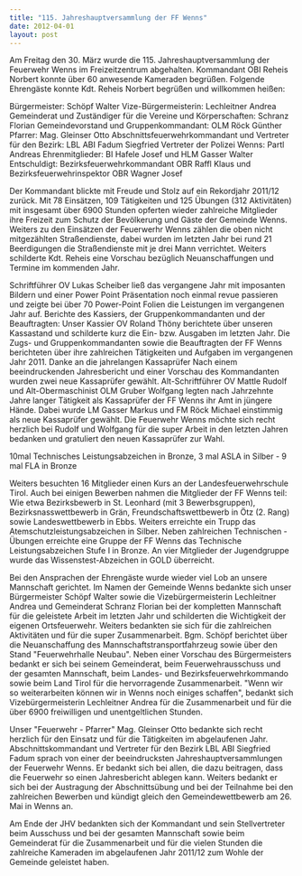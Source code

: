 ```yaml
---
title: "115. Jahreshauptversammlung der FF Wenns"
date: 2012-04-01
layout: post
---
```


Am Freitag den 30. März wurde die 115. Jahreshauptversammlung der Feuerwehr Wenns im Freizeitzentrum abgehalten. Kommandant OBI Reheis Norbert konnte über 60 anwesende Kameraden begrüßen.
Folgende Ehrengäste konnte Kdt. Reheis Norbert begrüßen und willkommen heißen:

Bürgermeister: Schöpf Walter
Vize-Bürgermeisterin: Lechleitner Andrea
Gemeinderat und Zuständiger für die Vereine und Körperschaften: Schranz Florian
Gemeindevorstand und Gruppenkommandant: OLM Röck Günther
Pfarrer: Mag. Gleinser Otto
Abschnittsfeuerwehrkommandant und Vertreter für den Bezirk: LBL ABI Fadum Siegfried
Vertreter der Polizei Wenns: Partl Andreas
Ehrenmitglieder: BI Hafele Josef und HLM Gasser Walter
Entschuldigt: Bezirksfeuerwehrkommandant OBR Raffl Klaus und Bezirksfeuerwehrinspektor OBR Wagner Josef

Der Kommandant blickte mit Freude und Stolz auf ein Rekordjahr 2011/12 zurück. Mit 78 Einsätzen, 109 Tätigkeiten und 125 Übungen (312 Aktivitäten) mit insgesamt über 6900 Stunden opferten wieder zahlreiche Mitglieder ihre Freizeit zum Schutz der Bevölkerung und Gäste der Gemeinde Wenns. Weiters zu den Einsätzen der Feuerwerhr Wenns zählen die oben nicht mitgezählten Straßendienste, dabei wurden im letzten Jahr bei rund 21 Beerdigungen die Straßendienste mit je drei Mann verrichtet. Weiters schilderte Kdt. Reheis eine Vorschau bezüglich Neuanschaffungen und Termine im kommenden Jahr.

Schriftführer OV Lukas Scheiber ließ das vergangene Jahr mit imposanten Bildern und einer Power Point Präsentation noch einmal revue passieren und zeigte bei über 70 Power-Point Folien die Leistungen im vergangenen Jahr auf.
Berichte des Kassiers, der Gruppenkommandanten und der Beauftragten:
Unser Kassier OV Roland Thöny berichtete über unseren Kassastand und schilderte kurz die Ein- bzw. Ausgaben im letzten Jahr. Die Zugs- und Gruppenkommandanten sowie die Beauftragten der FF Wenns berichteten über ihre zahlreichen Tätigkeiten und Aufgaben im vergangenen Jahr 2011.
Danke an die jahrelangen Kassaprüfer
Nach einem beeindruckenden Jahresbericht und einer Vorschau des Kommandanten wurden zwei neue Kassaprüfer gewählt. Alt-Schriftführer OV Mattle Rudolf und Alt-Obermaschinist OLM Gruber Wolfgang legten nach Jahrzehnte Jahre langer Tätigkeit als Kassaprüfer der FF Wenns ihr Amt in jüngere Hände. Dabei wurde LM Gasser Markus und FM Röck Michael einstimmig als neue Kassaprüfer gewählt. Die Feuerwehr Wenns möchte sich recht herzlich bei Rudolf und Wolfgang für die super Arbeit in den letzten Jahren bedanken und gratuliert den neuen Kassaprüfer zur Wahl.

10mal Technisches Leistungsabzeichen in Bronze, 3 mal ASLA in Silber - 9 mal FLA in Bronze

Weiters besuchten 16 Mitglieder einen Kurs an der Landesfeuerwehrschule Tirol. Auch bei einigen Bewerben nahmen die Mitglieder der FF Wenns teil: Wie etwa Bezirksbewerb in St. Leonhard (mit 3 Bewerbsgruppen), Bezirksnasswettbewerb in Grän, Freundschaftswettbewerb in Ötz (2. Rang) sowie Landeswettbewerb in Ebbs. Weiters erreichte ein Trupp das Atemschutzleistungsabzeichen in Silber. Neben zahlreichen Technischen - Übungen erreichte eine Gruppe der FF Wenns das Technische Leistungsabzeichen Stufe I in Bronze. An vier Mitglieder der Jugendgruppe wurde das Wissenstest-Abzeichen in GOLD überreicht.

Bei den Ansprachen der Ehrengäste wurde wieder viel Lob an unsere Mannschaft gerichtet. Im Namen der Gemeinde Wenns bedankte sich unser Bürgermeister Schöpf Walter sowie die Vizebürgermeisterin Lechleitner Andrea und Gemeinderat Schranz Florian bei der kompletten Mannschaft für die geleistete Arbeit im letzten Jahr und schilderten die Wichtigkeit der eigenen Ortsfeuerwehr. Weiters bedankten sie sich für die zahlreichen Aktivitäten und für die super Zusammenarbeit. Bgm. Schöpf berichtet über die Neuanschaffung des Mannschaftstransportfahrzeug sowie über den Stand "Feuerwehrhalle Neubau". Neben einer Vorschau des Bürgermeisters bedankt er sich bei seinem Gemeinderat, beim Feuerwehrausschuss und der gesamten Mannschaft, beim Landes- und Bezirksfeuerwehrkommando sowie beim Land Tirol für die hervorragende Zusammenarbeit. "Wenn wir so weiterarbeiten können wir in Wenns noch einiges schaffen", bedankt sich Vizebürgermeisterin Lechleitner Andrea für die Zusammenarbeit und für die über 6900 freiwilligen und unentgeltlichen Stunden.

Unser "Feuerwehr - Pfarrer" Mag. Gleinser Otto bedankte sich recht herzlich für den Einsatz und für die Tätigkeiten im abgelaufenen Jahr. Abschnittskommandant und Vertreter für den Bezirk LBL ABI Siegfried Fadum sprach von einer der beeindrucksten Jahreshauptversammlungen der Feuerwehr Wenns. Er bedankt sich bei allen, die dazu beitragen, dass die Feuerwehr so einen Jahresbericht ablegen kann. Weiters bedankt er sich bei der Austragung der Abschnittsübung und bei der Teilnahme bei den zahlreichen Bewerben und kündigt gleich den Gemeindewettbewerb am 26. Mai in Wenns an.

Am Ende der JHV bedankten sich der Kommandant und sein Stellvertreter beim Ausschuss und bei der gesamten Mannschaft sowie beim Gemeinderat für die Zusammenarbeit und für die vielen Stunden die zahlreiche Kameraden im abgelaufenen Jahr 2011/12 zum Wohle der Gemeinde geleistet haben.